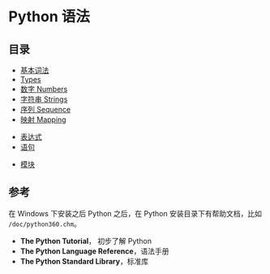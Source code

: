 # Python 语法

## 目录

- [基本词法](basics.md)
- [Types](types.md)
- [数字 Numbers](numbers.md)
- [字符串 Strings](strings.md)
- [序列 Sequence](sequence.md)
- [映射 Mapping](mapping.md)
<!--- [变量](variables.md)-->
- [表达式](expressions.md)
- [语句](statements.md)
<!--- [函数](functions.md)-->
<!--- [异常](exceptions.md)-->
<!--- [Classes](classes.md)-->
- [模块](modules.md)


## 参考

在 Windows 下安装之后 Python 之后，在 Python 安装目录下有帮助文档，比如 `/doc/python360.chm`。

- __The Python Tutorial__， 初步了解 Python
- __The Python Language Reference__，语法手册
- __The Python Standard Library__，标准库
